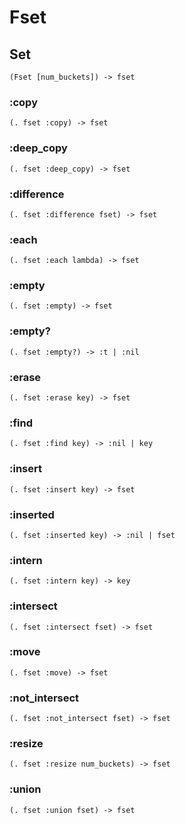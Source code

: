 # Fset

## Set

```code
(Fset [num_buckets]) -> fset
```

### :copy

```code
(. fset :copy) -> fset
```

### :deep_copy

```code
(. fset :deep_copy) -> fset
```

### :difference

```code
(. fset :difference fset) -> fset
```

### :each

```code
(. fset :each lambda) -> fset
```

### :empty

```code
(. fset :empty) -> fset
```

### :empty?

```code
(. fset :empty?) -> :t | :nil
```

### :erase

```code
(. fset :erase key) -> fset
```

### :find

```code
(. fset :find key) -> :nil | key
```

### :insert

```code
(. fset :insert key) -> fset
```

### :inserted

```code
(. fset :inserted key) -> :nil | fset
```

### :intern

```code
(. fset :intern key) -> key
```

### :intersect

```code
(. fset :intersect fset) -> fset
```

### :move

```code
(. fset :move) -> fset
```

### :not_intersect

```code
(. fset :not_intersect fset) -> fset
```

### :resize

```code
(. fset :resize num_buckets) -> fset
```

### :union

```code
(. fset :union fset) -> fset
```

